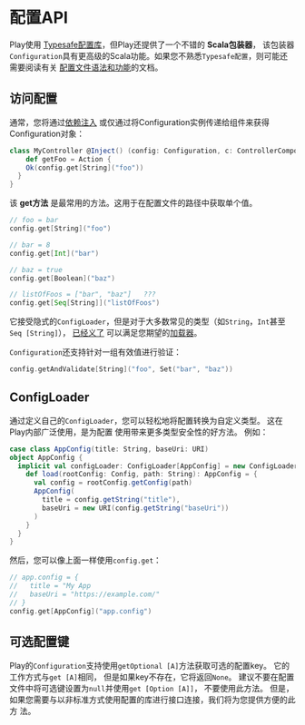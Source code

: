 配置API
===================================================================================
Play使用 [Typesafe配置库](https://github.com/lightbend/config)，但Play还提供了一个不错的 **Scala包装器**，
该包装器`Configuration`具有更高级的Scala功能。如果您不熟悉`Typesafe配置`，则可能还需要阅读有关
[配置文件语法和功能](https://www.playframework.com/documentation/2.7.x/ConfigFile)的文档。

## 访问配置
通常，您将通过[依赖注入](https://www.playframework.com/documentation/2.8.x/ScalaDependencyInjection)
或仅通过将Configuration实例传递给组件来获得Configuration对象：
```scala
class MyController @Inject() (config: Configuration, c: ControllerComponents) extends AbstractController(c) {
    def getFoo = Action {
    Ok(config.get[String]("foo"))
  }
}
```
该 **get方法** 是最常用的方法。这用于在配置文件的路径中获取单个值。
```scala
// foo = bar
config.get[String]("foo")

// bar = 8
config.get[Int]("bar")

// baz = true
config.get[Boolean]("baz")

// listOfFoos = ["bar", "baz"]   ???
config.get[Seq[String]]("listOfFoos")
```
它接受隐式的`ConfigLoader`，但是对于大多数常见的类型（如`String`，`Int`甚至`Seq [String]`），
[已经义了](https://www.playframework.com/documentation/2.8.x/api/scala/play/api/ConfigLoader$.html)
可以满足您期望的[加载器](https://www.playframework.com/documentation/2.8.x/api/scala/play/api/ConfigLoader$.html)。

`Configuration`还支持针对一组有效值进行验证：
```scala
config.getAndValidate[String]("foo", Set("bar", "baz"))
```

## ConfigLoader
通过定义自己的`ConfigLoader`，您可以轻松地将配置转换为自定义类型。 这在Play内部广泛使用，是为配置
使用带来更多类型安全性的好方法。 例如：
```scala
case class AppConfig(title: String, baseUri: URI)
object AppConfig {
  implicit val configLoader: ConfigLoader[AppConfig] = new ConfigLoader[AppConfig] {
    def load(rootConfig: Config, path: String): AppConfig = {
      val config = rootConfig.getConfig(path)
      AppConfig(
        title = config.getString("title"),
        baseUri = new URI(config.getString("baseUri"))
      )
    }
  }
}
```
然后，您可以像上面一样使用`config.get`：
```scala
// app.config = {
//   title = "My App
//   baseUri = "https://example.com/"
// }
config.get[AppConfig]("app.config")
```

## 可选配置键
Play的`Configuration`支持使用`getOptional [A]`方法获取可选的配置key。 它的工作方式与`get [A]`相同，
但是如果key不存在，它将返回`None`。 建议不要在配置文件中将可选键设置为`null`并使用`get [Option [A]]`，
不要使用此方法。 但是，如果您需要与以非标准方式使用配置的库进行接口连接，我们将为您提供方便的此方
法。